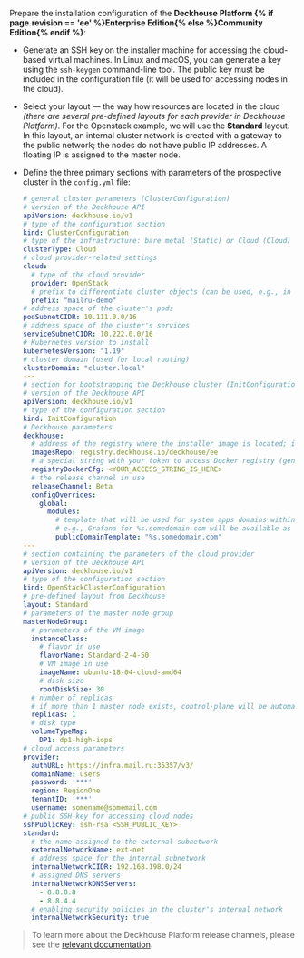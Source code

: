 Prepare the installation configuration of the **Deckhouse Platform {% if page.revision == 'ee' %}Enterprise Edition{% else %}Community Edition{% endif %}**:
- Generate an SSH key on the installer machine for accessing the cloud-based virtual machines. In Linux and macOS, you can generate a key using the `ssh-keygen` command-line tool. The public key must be included in the configuration file (it will be used for accessing nodes in the cloud).

- Select your layout — the way how resources are located in the cloud *(there are several pre-defined layouts for each provider in Deckhouse Platform)*. For the Openstack example, we will use the **Standard** layout. In this layout, an internal cluster network is created with a gateway to the public network; the nodes do not have public IP addresses. A floating IP is assigned to the master node.

- Define the three primary sections with parameters of the prospective cluster in the `config.yml` file:

  ```yaml
  # general cluster parameters (ClusterConfiguration)
  # version of the Deckhouse API
  apiVersion: deckhouse.io/v1
  # type of the configuration section
  kind: ClusterConfiguration
  # type of the infrastructure: bare metal (Static) or Cloud (Cloud)
  clusterType: Cloud
  # cloud provider-related settings
  cloud:
    # type of the cloud provider
    provider: OpenStack
    # prefix to differentiate cluster objects (can be used, e.g., in routing)
    prefix: "mailru-demo"
  # address space of the cluster's pods
  podSubnetCIDR: 10.111.0.0/16
  # address space of the cluster's services
  serviceSubnetCIDR: 10.222.0.0/16
  # Kubernetes version to install
  kubernetesVersion: "1.19"
  # cluster domain (used for local routing)
  clusterDomain: "cluster.local"
  ---
  # section for bootstrapping the Deckhouse cluster (InitConfiguration)
  # version of the Deckhouse API
  apiVersion: deckhouse.io/v1
  # type of the configuration section
  kind: InitConfiguration
  # Deckhouse parameters
  deckhouse:
    # address of the registry where the installer image is located; in this case, the default value for Deckhouse EE is set
    imagesRepo: registry.deckhouse.io/deckhouse/ee
    # a special string with your token to access Docker registry (generated automatically for your license token)
    registryDockerCfg: <YOUR_ACCESS_STRING_IS_HERE>
    # the release channel in use
    releaseChannel: Beta
    configOverrides:
      global:
        modules:
          # template that will be used for system apps domains within the cluster
          # e.g., Grafana for %s.somedomain.com will be available as grafana.somedomain.com
          publicDomainTemplate: "%s.somedomain.com"
  ---
  # section containing the parameters of the cloud provider
  # version of the Deckhouse API
  apiVersion: deckhouse.io/v1
  # type of the configuration section
  kind: OpenStackClusterConfiguration
  # pre-defined layout from Deckhouse
  layout: Standard
  # parameters of the master node group
  masterNodeGroup:
    # parameters of the VM image
    instanceClass:
      # flavor in use
      flavorName: Standard-2-4-50
      # VM image in use
      imageName: ubuntu-18-04-cloud-amd64
      # disk size
      rootDiskSize: 30
    # number of replicas
    # if more than 1 master node exists, control-plane will be automatically deployed on all master nodes
    replicas: 1
    # disk type
    volumeTypeMap:
      DP1: dp1-high-iops
  # cloud access parameters
  provider:
    authURL: https://infra.mail.ru:35357/v3/
    domainName: users
    password: '***'
    region: RegionOne
    tenantID: '***'
    username: somename@somemail.com
  # public SSH key for accessing cloud nodes
  sshPublicKey: ssh-rsa <SSH_PUBLIC_KEY>
  standard:
    # the name assigned to the external subnetwork
    externalNetworkName: ext-net
    # address space for the internal subnetwork
    internalNetworkCIDR: 192.168.198.0/24
    # assigned DNS servers
    internalNetworkDNSServers:
      - 8.8.8.8
      - 8.8.4.4
    # enabling security policies in the cluster's internal network
    internalNetworkSecurity: true
  ```

> To learn more about the Deckhouse Platform release channels, please see the [relevant documentation](/en/documentation/v1/deckhouse-release-channels.html).
